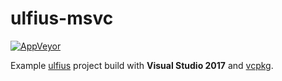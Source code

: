 # ulfius-msvc

[![AppVeyor](https://img.shields.io/appveyor/ci/WebFolder/ulfius-msvc.svg?label=Windows)](https://ci.appveyor.com/project/WebFolder/ulfius-msvc)

Example [ulfius](https://github.com/babelouest/ulfius) project build with **Visual Studio 2017** and [vcpkg](https://github.com/Microsoft/vcpkg).
